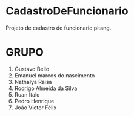 # CadastroDeFuncionario
Projeto de cadastro de funcionario pitang. 


<html>
<head>

</head>

<body>
  <h1>GRUPO</h1>
<ol>
<li>Gustavo Bello</li>
<li>Emanuel marcos do nascimento</li>
<li>Nathalya Raisa</li>
<li>Rodrigo Almeida da Silva</li>
<li>Ruan Italo</li> 
<li>Pedro Henrique</li>
<li>João Victor Félix</li>
</ol>
</body>
</html>


